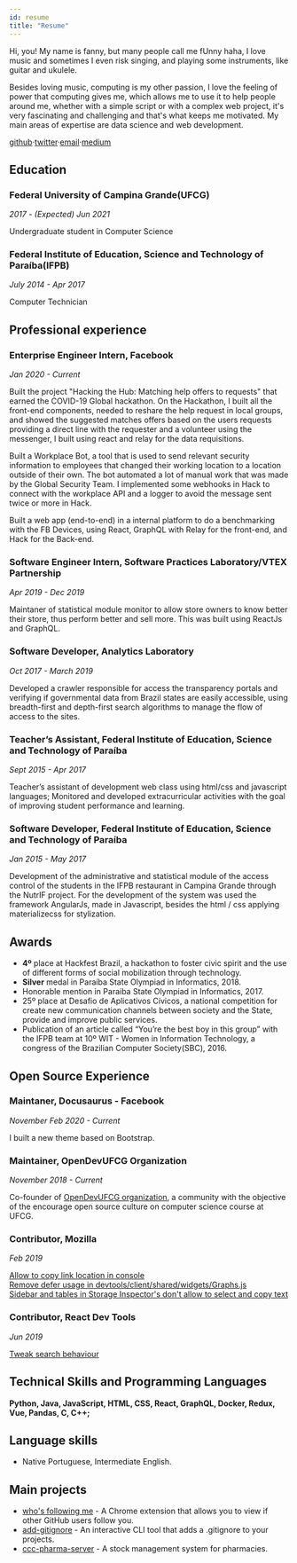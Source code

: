 ```yaml
---
id: resume
title: "Resume"
---
```


Hi, you! My name is fanny, but many people call me fUnny haha, I love music and sometimes I even risk singing, and playing some instruments, like guitar and ukulele.

Besides loving music, computing is my other passion, I love the feeling of power that computing gives me, which allows me to use it to help people around me, whether with a simple script or with a complex web project, it's very fascinating and challenging and that's what keeps me motivated. My main areas of expertise are data science and web development.

[github](https://github.com/fannyvieira)&middot;[twitter](https://twitter.com/fannyvieiira)&middot;[email](mailto:fanny.vieira@ccc.ufcg.edu.br)&middot;[medium](https://dev.to/fannyvieira)


## Education

### Federal University of Campina Grande(UFCG)
*2017 - (Expected) Jun 2021*

Undergraduate student in Computer Science


### Federal Institute of Education, Science and Technology of Paraíba(IFPB)
*July 2014 - Apr 2017*

Computer Technician


## Professional experience

### Enterprise Engineer Intern, Facebook
*Jan 2020 - Current*

Built the project "Hacking the Hub: Matching help offers to requests" that earned the COVID-19 Global hackathon. On the Hackathon, I built all the front-end components, needed to reshare the help request in local groups, and showed the suggested matches offers based on the users requests providing a direct line with the requester and a volunteer using the messenger, I built using react and relay for the data requisitions.

Built a Workplace Bot, a tool that is used to send relevant security information to employees that changed their working location to a location outside of their own. The bot automated a lot of manual work that was made by the Global Security Team. I implemented some webhooks in Hack to connect with the workplace API and a logger to avoid the message sent twice or more in Hack.

Built a web app (end-to-end) in a internal platform to do a benchmarking with the FB Devices, using React, GraphQL with Relay for the front-end, and Hack for the Back-end.



### Software Engineer Intern, Software Practices Laboratory/VTEX Partnership
*Apr 2019 - Dec 2019*

Maintaner of statistical module monitor to allow store owners to know better their store, thus perform better and sell more. This was built using ReactJs and GraphQL.

### Software Developer, Analytics Laboratory  
*Oct 2017 - March 2019*

Developed a crawler responsible for access the transparency portals and verifying if governmental data from Brazil states are easily accessible, using breadth-first and depth-first search algorithms to manage the flow of access to the sites.


### Teacher’s Assistant, Federal Institute of Education, Science and Technology of Paraíba  
*Sept 2015 - Apr 2017*

Teacher’s assistant of development web class using html/css and javascript languages; 
Monitored and developed extracurricular activities with the goal of improving student performance and learning.


### Software Developer, Federal Institute of Education, Science and Technology of Paraíba                 
*Jan 2015 - May 2017*

Development of the administrative and statistical module of the access control of the students in the IFPB restaurant in Campina Grande through the NutrIF project. For the development of the system was used the framework AngularJs, made in Javascript, besides the html / css applying materializecss for stylization.


## Awards
- **4º** place at Hackfest Brazil, a hackathon to foster civic spirit and the use of different forms of social mobilization through technology.
- **Silver** medal in Paraíba State Olympiad in Informatics, 2018.
- Honorable mention in Paraiba State Olympiad in Informatics, 2017.
- 25º place at Desafio de Aplicativos Cívicos, a national competition for create new communication channels between society and the State, provide and improve public services.
- Publication of an article called “You’re the best boy in this group” with the IFPB team at 10º WIT - Women in Information Technology, a congress of the Brazilian Computer Society(SBC), 2016.

## Open Source Experience

### Maintaner, Docusaurus - Facebook
*November Feb 2020 - Current*

I built a new theme based on Bootstrap.


### Maintainer, OpenDevUFCG Organization  
*November 2018 - Current*

Co-founder of [OpenDevUFCG organization](https://github.com/OpenDevUFCG), a community with the objective of the encourage open source culture on computer science course at UFCG.


### Contributor, Mozilla
*Feb 2019*

[Allow to copy link location in console](https://bugzilla.mozilla.org/show_bug.cgi?id=1457111)  
[Remove defer usage in devtools/client/shared/widgets/Graphs.js](https://bugzilla.mozilla.org/show_bug.cgi?id=1533657)  
[Sidebar and tables in Storage Inspector's don't allow to select and copy text](https://bugzilla.mozilla.org/show_bug.cgi?id=1115363)  

### Contributor, React Dev Tools
*Jun 2019*

[Tweak search behaviour](https://github.com/bvaughn/react-devtools-experimental/pull/353)


## Technical Skills and Programming Languages

**Python, Java, JavaScript, HTML, CSS, React, GraphQL, Docker, Redux, Vue, Pandas, C, C++;**



## Language skills
- Native Portuguese, Intermediate English.


## Main projects

* [who's following me](https://github.com/FannyVieira/whosfollowingme.git) - A Chrome extension that allows you to view if other GitHub users follow you.
* [add-gitignore](https://github.com/FannyVieira/add-gitignore.git) - An interactive CLI tool that adds a .gitignore to your projects.
* [ccc-pharma-server](https://github.com/SpinnelSun/CCCPharmaServer.git) - A stock management system for pharmacies.
